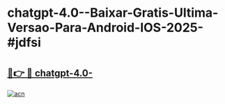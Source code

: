 # chatgpt-4.0--Baixar-Gratis-Ultima-Versao-Para-Android-IOS-2025-#jdfsi

# <h2><a href="https://ainizakaria.my?title=chatgpt-4.0-&ref=24M">🔗👉 🔴 chatgpt-4.0-</a></h2>

[![acn](https://github.com/user-attachments/assets/0f9c940e-d8b0-45ae-aac7-cd30a18b3e1c)](https://ainizakaria.my?title=chatgpt-4.0-&ref=24M)

